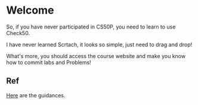 # Welcome
So, if you have never participated in CS50P, you need to learn to use Check50.

I have never learned Scrtach, it looks so simple, just need to drag and drop!

What's more, you should access the course website and make you know how to commit labs and Problems!
## Ref
[Here](https://cs50.harvard.edu/x/2023/psets/0/) are the guidances.
